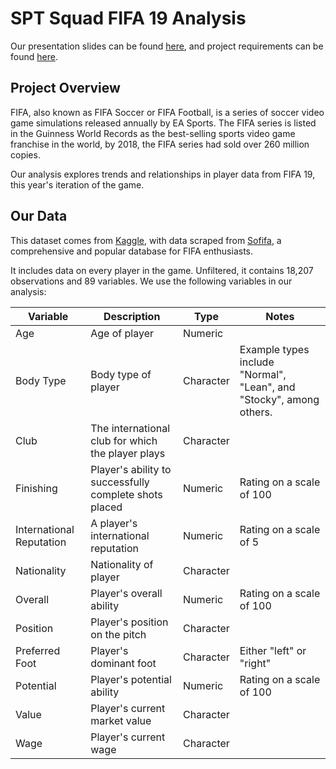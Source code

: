 # SPT Squad FIFA 19 Analysis

Our presentation slides can be found [here](https://docs.google.com/presentation/d/1ncnJA4Gufr3TjTHmopYmTpu8Lf2qQbmudqrTWzO0h6E/edit?usp=sharing), and project requirements can be found [here](https://www2.stat.duke.edu/courses/Fall19/sta199.001/project/project.html).

## Project Overview

FIFA, also known as FIFA Soccer or FIFA Football, is a series of soccer video game simulations released annually by EA Sports. The FIFA series is listed in the Guinness World Records as the best-selling sports video game franchise in the world, by 2018, the FIFA series had sold over 260 million copies.

Our analysis explores trends and relationships in player data from FIFA 19, this year's iteration of the game.

## Our Data
This dataset comes from [Kaggle](https://www.kaggle.com/karangadiya/fifa19), with data scraped from [Sofifa](https://sofifa.com/), a comprehensive and popular database for FIFA enthusiasts.

It includes data on every player in the game. Unfiltered, it contains 18,207 observations and 89 variables. We use the following variables in our analysis:

| Variable | Description | Type | Notes |
| -------- | ----------- | ---- | ----- |
| Age | Age of player | Numeric |
| Body Type  | Body type of player | Character | Example types include "Normal", "Lean", and "Stocky", among others. |
| Club | The international club for which the player plays | Character |
| Finishing | Player's ability to successfully complete shots placed | Numeric | Rating on a scale of 100 |
| International Reputation | A player's international reputation | Numeric | Rating on a scale of 5 |
| Nationality | Nationality of player | Character |
| Overall | Player's overall ability | Numeric | Rating on a scale of 100 |
| Position | Player's position on the pitch | Character |
| Preferred Foot | Player's dominant foot | Character | Either "left" or "right" |
| Potential | Player's potential ability | Numeric | Rating on a scale of 100 |
| Value | Player's current market value | Character |
| Wage | Player's current wage | Character |
